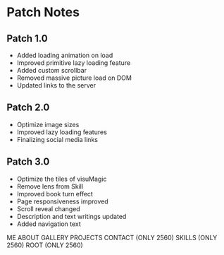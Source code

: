 # Patch Notes

## Patch 1.0
- Added loading animation on load
- Improved primitive lazy loading feature
- Added custom scrollbar
- Removed massive picture load on DOM
- Updated links to the server

## Patch 2.0
- Optimize image sizes
- Improved lazy loading features
- Finalizing social media links

## Patch 3.0
- Optimize the tiles of visuMagic
- Remove lens from Skill
- Improved book turn effect
- Page responsiveness improved
- Scroll reveal changed
- Description and text writings updated
- Added navigation text



ME
ABOUT
GALLERY
PROJECTS
CONTACT (ONLY 2560)
SKILLS (ONLY 2560)
ROOT (ONLY 2560)